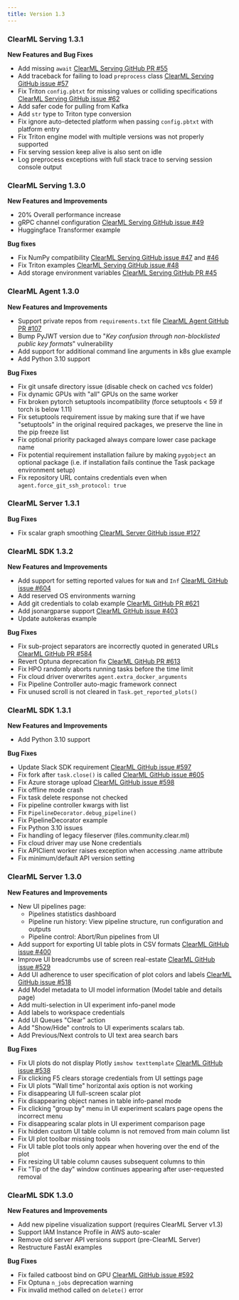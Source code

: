 ```yaml
---
title: Version 1.3
---
```


### ClearML Serving 1.3.1 
**New Features and Bug Fixes**
* Add missing `await` [ClearML Serving GitHub PR #55](https://github.com/allegroai/clearml-serving/pull/55)
* Add traceback for failing to load `preprocess` class [ClearML Serving GitHub issue #57](https://github.com/allegroai/clearml-serving/issues/57)
* Fix Triton `config.pbtxt` for missing values or colliding specifications [ClearML Serving GitHub issue #62](https://github.com/allegroai/clearml-serving/issues/62)
* Add safer code for pulling from Kafka
* Add `str` type to Triton type conversion
* Fix ignore auto-detected platform when passing `config.pbtxt` with platform entry
* Fix Triton engine model with multiple versions was not properly supported
* Fix serving session keep alive is also sent on idle
* Log preprocess exceptions with full stack trace to serving session console output


### ClearML Serving 1.3.0
**New Features and Improvements**
* 20% Overall performance increase 
* gRPC channel configuration [ClearML Serving GitHub issue #49](https://github.com/allegroai/clearml-serving/issues/49) 
* Huggingface Transformer example 

**Bug fixes**
* Fix NumPy compatibility [ClearML Serving GitHub issue #47](https://github.com/allegroai/clearml-serving/issues/47) and [#46](https://github.com/allegroai/clearml-serving/issues/46)
* Fix Triton examples  [ClearML Serving GitHub issue #48](https://github.com/allegroai/clearml-serving/issues/48)
* Add storage environment variables [ClearML Serving GitHub PR #45](https://github.com/allegroai/clearml-serving/pull/45)

### ClearML Agent 1.3.0
**New Features and Improvements**
* Support private repos from `requirements.txt` file [ClearML Agent GitHub PR #107](https://github.com/allegroai/clearml-agent/pull/107)
* Bump PyJWT version due to "*Key confusion through non-blocklisted public key formats*" vulnerability
* Add support for additional command line arguments in k8s glue example
* Add Python 3.10 support

**Bug Fixes**
* Fix git unsafe directory issue (disable check on cached vcs folder)
* Fix dynamic GPUs with "all" GPUs on the same worker
* Fix broken pytorch setuptools incompatibility (force setuptools < 59 if torch is below 1.11)
* Fix setuptools requirement issue by making sure that if we have "setuptools" in the original required packages, we preserve the line in the pip freeze list
* Fix optional priority packaged always compare lower case package name
* Fix potential requirement installation failure by making `pygobject` an optional package (i.e. if installation fails 
  continue the Task package environment setup)
* Fix repository URL contains credentials even when `agent.force_git_ssh_protocol: true`

### ClearML Server 1.3.1

**Bug Fixes**
* Fix scalar graph smoothing [ClearML Server GitHub issue #127](https://github.com/allegroai/clearml-server/issues/127)

### ClearML SDK 1.3.2

**New Features and Improvements**

* Add support for setting reported values for `NaN` and `Inf` [ClearML GitHub issue #604](https://github.com/allegroai/clearml/issues/604)
* Add reserved OS environments warning
* Add git credentials to colab example [ClearML GitHub PR #621](https://github.com/allegroai/clearml/pull/621)
* Add jsonargparse support [ClearML GitHub issue #403](https://github.com/allegroai/clearml/issues/403)
* Update autokeras example

**Bug Fixes**

* Fix sub-project separators are incorrectly quoted in generated URLs [ClearML GitHub PR #584](https://github.com/allegroai/clearml/pull/584)
* Revert Optuna deprecation fix [ClearML GitHub PR #613](https://github.com/allegroai/clearml/pull/613)
* Fix HPO randomly aborts running tasks before the time limit
* Fix cloud driver overwrites `agent.extra_docker_arguments`
* Fix Pipeline Controller auto-magic framework connect
* Fix unused scroll is not cleared in `Task.get_reported_plots()`

### ClearML SDK 1.3.1

**New Features and Improvements** 

* Add Python 3.10 support

**Bug Fixes**

* Update Slack SDK requirement [ClearML GitHub issue #597](https://github.com/allegroai/clearml/issues/597)
* Fix fork after `task.close()` is called [ClearML GitHub issue #605](https://github.com/allegroai/clearml/issues/605)
* Fix Azure storage upload [ClearML GitHub issue #598](https://github.com/allegroai/clearml/issues/598)
* Fix offline mode crash
* Fix task delete response not checked
* Fix pipeline controller kwargs with list
* Fix `PipelineDecorator.debug_pipeline()`
* Fix PipelineDecorator example
* Fix Python 3.10 issues
* Fix handling of legacy fileserver (files.community.clear.ml)
* Fix cloud driver may use None credentials
* Fix APIClient worker raises exception when accessing .name attribute
* Fix minimum/default API version setting


### ClearML Server 1.3.0

**New Features and Improvements**
* New UI pipelines page:
    * Pipelines statistics dashboard
    * Pipeline run history: View pipeline structure, run configuration and outputs
    * Pipeline control: Abort/Run pipelines from UI
* Add support for exporting UI table plots in CSV formats [ClearML GitHub issue #400](https://github.com/allegroai/clearml/issues/400)
* Improve UI breadcrumbs use of screen real-estate [ClearML GitHub issue #529](https://github.com/allegroai/clearml/issues/529)
* Add UI adherence to user specification of plot colors and labels [ClearML GitHub issue #518](https://github.com/allegroai/clearml/issues/518)
* Add Model metadata to UI model information (Model table and details page)
* Add multi-selection in UI experiment info-panel mode
* Add labels to workspace credentials
* Add UI Queues "Clear" action
* Add "Show/Hide" controls to UI experiments scalars tab.
* Add Previous/Next controls to UI text area search bars

**Bug Fixes**
* Fix UI plots do not display Plotly `imshow texttemplate` [ClearML GitHub issue #538](https://github.com/allegroai/clearml/issues/538)
* Fix clicking F5 clears storage credentials from UI settings page
* Fix UI plots "Wall time" horizontal axis option is not working
* Fix disappearing UI full-screen scalar plot
* Fix disappearing object names in table info-panel mode
* Fix clicking "group by" menu in UI experiment scalars page opens the incorrect menu
* Fix disappearing scalar plots in UI experiment comparison page
* Fix hidden custom UI table column is not removed from main column list
* Fix UI plot toolbar missing tools
* Fix UI table plot tools only appear when hovering over the end of the plot
* Fix resizing UI table column causes subsequent columns to thin 
* Fix "Tip of the day" window continues appearing after user-requested removal


### ClearML SDK 1.3.0

**New Features and Improvements** 

* Add new pipeline visualization support (requires ClearML Server v1.3)
* Support IAM Instance Profile in AWS auto-scaler
* Remove old server API versions support (pre-ClearML Server)
* Restructure FastAI examples

**Bug Fixes**

* Fix failed catboost bind on GPU [ClearML GitHub issue #592](https://github.com/allegroai/clearml/issues/592)
* Fix Optuna `n_jobs` deprecation warning
* Fix invalid method called on `delete()` error
